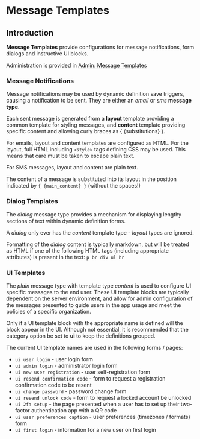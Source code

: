 # Message Templates

## Introduction

**Message Templates** provide configurations for message notifications, form dialogs and instructive UI blocks.

Administration is provided in [Admin: Message Templates](/admin/app_configurations)

### Message Notifications

Message notifications may be used by dynamic definition save triggers, causing a notification to be sent.
They are either an *email* or *sms* **message type**.

Each sent message is generated from a **layout** template providing a common template for styling messages,
and **content** template providing specific content and allowing curly braces as { {substitutions} }.

For emails, layout and content templates are configured as HTML. For the layout, full HTML including `<style>` tags
defining CSS may be used. This means that care must be taken to escape plain text.

For SMS messages, layout and content are plain text.

The content of a message is substituted into its layout in the position indicated by `{ {main_content} }` (without the spaces!)

### Dialog Templates

The *dialog* message type provides a mechanism for displaying lengthy sections of text within dynamic definition forms.

A *dialog* only ever has the *content* template type - *layout* types are ignored.

Formatting of the *dialog* content is typically markdown, but will be treated as HTML if one of the following HTML tags
(including appropriate attributes) is present in the text: `p br div ul hr`

### UI Templates

The *plain* message type with template type *content* is used to configure UI specific messages to the end user. These UI template
blocks are typically dependent on the server environment, and allow for admin configuration of the messages presented to guide
users in the app usage and meet the policies of a specific organization.

Only if a UI template block with the appropriate name is defined will the block appear in the UI. Although not essential, it is
recommended that the category option be set to **ui** to keep the definitions grouped.

The current UI template names are
used in the following forms / pages:

- `ui user login` - user login form
- `ui admin login` - administrator login form
- `ui new user registration` - user self-registration form
- `ui resend confirmation code` - form to request a registration confirmation code to be resent
- `ui change password` - password change form
- `ui resend unlock code` - form to request a locked account be unlocked
- `ui 2fa setup` - the page presented when a user has to set up their two-factor authentication app with a QR code
- `ui user preferences caption` - user preferences (timezones / formats) form
- `ui first login` - information for a new user on first login

